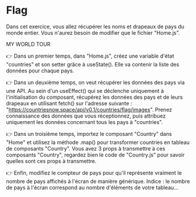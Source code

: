 # Flag

Dans cet exercice, vous allez récupérer les noms et drapeaux de pays du monde entier. Vous n'aurez besoin de modifier que le fichier "Home.js".


MY WORLD TOUR

👉 Dans un premier temps, dans "Home.js", créez une variable d'état "countries" et son setter grâce à useState(). Elle va contenir la liste des données pour chaque pays.


👉 Dans un deuxième temps, on veut récupérer les données des pays via une API. Au sein d'un useEffect() qui se déclenche uniquement à l'initialisation du composant, récupérez les données des pays et de leurs drapeaux en utilisant fetch() sur l'adresse suivante : "https://countriesnow.space/api/v0.1/countries/flag/images". Prenez connaissance des données que vous réceptionnez, puis attribuez uniquement les données concernant tous les pays à "countries".


👉 Dans un troisième temps, importez le composant "Country" dans "Home" et utilisez la méthode .map() pour transformer countries en tableau de composants "Country". Vous avez 3 props à transmettre à ces composants "Country", regardez bien le code de "Country.js" pour savoir quelles sont ces props à transmettre.


👉 Enfin, modifiez le compteur de pays pour qu'il représente vraiment le nombre de pays affichés à l'écran de manière générique. Indice : le nombre de pays à l'écran correspond au nombre d'éléments de votre tableau...






